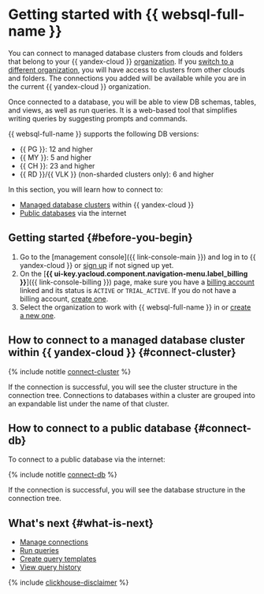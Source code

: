 # Getting started with {{ websql-full-name }}

You can connect to managed database clusters from clouds and folders that belong to your {{ yandex-cloud }} [organization](../organization/concepts/organization.md). If you [switch to a different organization](../organization/operations/manage-organizations.md#switch-to-another-org), you will have access to clusters from other clouds and folders. The connections you added will be available while you are in the current {{ yandex-cloud }} organization.

Once connected to a database, you will be able to view DB schemas, tables, and views, as well as run queries. It is a web-based tool that simplifies writing queries by suggesting prompts and commands.

{{ websql-full-name }} supports the following DB versions:

* {{ PG }}: 12 and higher
* {{ MY }}: 5 and higher
* {{ CH }}: 23 and higher
* {{ RD }}/{{ VLK }} (non-sharded clusters only): 6 and higher

In this section, you will learn how to connect to:

* [Managed database clusters](#connect-cluster) within {{ yandex-cloud }}
* [Public databases](#connect-db) via the internet

## Getting started {#before-you-begin}

1. Go to the [management console]({{ link-console-main }}) and log in to {{ yandex-cloud }} or [sign up](https://yandex.com/support/id/authorization/registration.html) if not signed up yet.
1. On the [**{{ ui-key.yacloud.component.navigation-menu.label_billing }}**]({{ link-console-billing }}) page, make sure you have a [billing account](../billing/concepts/billing-account.md) linked and its status is `ACTIVE` or `TRIAL_ACTIVE`. If you do not have a billing account, [create one](../billing/quickstart/index.md).
1. Select the organization to work with {{ websql-full-name }} in or [create a new one](../organization/operations/enable-org).

## How to connect to a managed database cluster within {{ yandex-cloud }} {#connect-cluster}

{% include notitle [connect-cluster](../_includes/websql/connect-to-cluster.md) %}

If the connection is successful, you will see the cluster structure in the connection tree. Connections to databases within a cluster are grouped into an expandable list under the name of that cluster.

## How to connect to a public database {#connect-db}

To connect to a public database via the internet:

{% include notitle [connect-db](../_includes/websql/connect-to-db.md) %}

If the connection is successful, you will see the database structure in the connection tree.

## What's next {#what-is-next}

* [Manage connections](operations/connect.md)
* [Run queries](operations/query-executor.md)
* [Create query templates](operations/templates.md)
* [View query history](operations/history.md)

{% include [clickhouse-disclaimer](../_includes/clickhouse-disclaimer.md) %}
